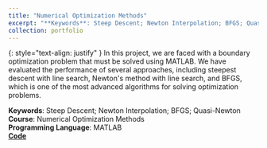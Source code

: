 ```yaml
---
title: "Numerical Optimization Methods"
excerpt: "**Keywords**: Steep Descent; Newton Interpolation; BFGS; Quasi-Newton**Course**: Numerical Optimization Methods"
collection: portfolio
---
```

{: style="text-align: justify" }
In this project, we are faced with a boundary optimization problem that must be solved using MATLAB. We have evaluated the performance of several approaches, including steepest descent with line search, Newton's method with line search, and BFGS, which is one of the most advanced algorithms for solving optimization problems.


**Keywords**: Steep Descent; Newton Interpolation; BFGS; Quasi-Newton<br>**Course**: Numerical Optimization Methods<br>**Programming Language**: MATLAB<br>[**Code**](https://github.com/NasehMajidi/Numerical-Optimization-Methods)
